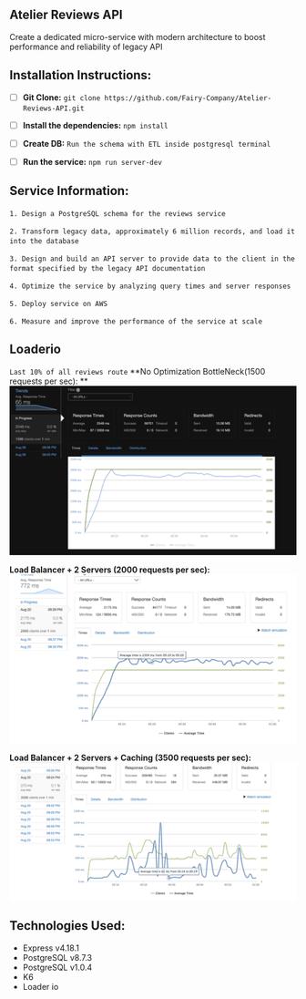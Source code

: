 ## Atelier Reviews API

Create a dedicated micro-service with modern architecture to boost performance and reliability of legacy API

## Installation Instructions:

- [ ] **Git Clone:** `git clone https://github.com/Fairy-Company/Atelier-Reviews-API.git`


- [ ] **Install the dependencies:**
`npm install`


- [ ] **Create DB:**
`Run the schema with ETL inside postgresql terminal`


- [ ] **Run the service:**
`npm run server-dev`

## Service Information:

`1. Design a PostgreSQL schema for the reviews service`

`2. Transform legacy data, approximately 6 million records, and load it into the database`

`3. Design and build an API server to provide data to the client in the format specified by the legacy API documentation`

`4. Optimize the service by analyzing query times and server responses`

`5. Deploy service on AWS`

`6. Measure and improve the performance of the service at scale`

## Loaderio
`Last 10% of all reviews route`
**No Optimization BottleNeck(1500 requests per sec): **
![1500 requests per sec with No optimization](/assets/1500RPS-NO.png)

**Load Balancer + 2 Servers (2000 requests per sec):**
![2000 requests per sec with Load Balancer(NGINX) and two servers](/assets/2LB2000RPS.png)

**Load Balancer + 2 Servers + Caching (3500 requests per sec):**
![3500 requests per sec with Load Balancer(NGINX), two servers, and NGINX caching](/assets/2LBC3500RPS.png)

## Technologies Used:

- Express v4.18.1
- PostgreSQL v8.7.3
- PostgreSQL v1.0.4
- K6
- Loader io


